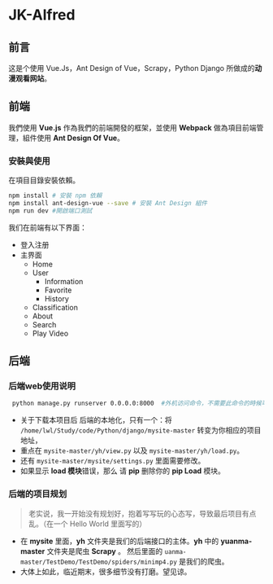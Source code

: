 JK-Alfred
===

## 前言

这是个使用 Vue.Js，Ant Design of Vue，Scrapy，Python Django 所做成的**动漫观看网站**。

## 前端

我們使用 **Vue.js** 作為我們的前端開發的框架，並使用 **Webpack** 做為項目前端管理，組件使用 **Ant Design Of Vue**。

### 安裝與使用

在項目目錄安裝依賴。

```zsh
npm install # 安裝 npm 依賴
npm install ant-design-vue --save # 安裝 Ant Design 組件
npm run dev #開啟端口測試
```

我们在前端有以下界面：

+ 登入注册
+ 主界面
  - Home
  - User
    - Information
    - Favorite
    - History
  - Classification
  - About
  - Search
  - Play Video

## 后端

### 后端web使用说明

```zsh
 python manage.py runserver 0.0.0.0:8000  #外机访问命令，不需要此命令的時候可以用自己的办法。
```

- 关于下载本项目后 后端的本地化，只有一个：将 `/home/lwl/Study/code/Python/django/mysite-master` 转变为你相应的项目地址，
- 重点在 `mysite-master/yh/view.py` 以及 `mysite-master/yh/load.py`。
- 还有 `mysite-master/mysite/settings.py` 里面需要修改。
- 如果显示 **load 模块**错误，那么 请 **pip** 删除你的 **pip Load** 模块。

### 后端的项目规划

> 老实说，我一开始没有规划好，抱着写写玩的心态写，导致最后项目有点乱。（在一个 Hello World 里面写的）

- 在 **mysite** 里面，**yh** 文件夹是我们的后端接口的主体。**yh** 中的 **yuanma-master** 文件夹是爬虫 **Scrapy** 。 然后里面的 `uanma-master/TestDemo/TestDemo/spiders/minimp4.py` 是我们的爬虫。
- 大体上如此，临近期末，很多细节没有打磨。望见谅。
